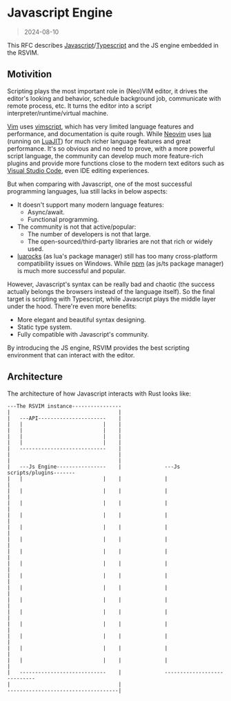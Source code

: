 # Javascript Engine

> 2024-08-10

This RFC describes [Javascript](https://en.wikipedia.org/wiki/JavaScript)/[Typescript](https://www.typescriptlang.org/) and the JS engine embedded in the RSVIM.

## Motivition

Scripting plays the most important role in (Neo)VIM editor, it drives the editor's looking and behavior, schedule background job, communicate with remote process, etc. It turns the editor into a script interpreter/runtime/virtual machine.

[Vim](https://www.vim.org/) uses [vimscript](https://www.vim.org/scripts/), which has very limited language features and performance, and documentation is quite rough. While [Neovim](https://neovim.io/) uses [lua](https://www.lua.org/) (running on [LuaJIT](https://luajit.org/)) for much richer language features and great performance. It's so obvious and no need to prove, with a more powerful script language, the community can develop much more feature-rich plugins and provide more functions close to the modern text editors such as [Visual Studio Code](https://code.visualstudio.com/), even IDE editing experiences.

But when comparing with Javascript, one of the most successful programming languages, lua still lacks in below aspects:

- It doesn't support many modern language features:
  - Async/await.
  - Functional programming.
- The community is not that active/popular:
  - The number of developers is not that large.
  - The open-sourced/third-party libraries are not that rich or widely used.
- [luarocks](https://luarocks.org/) (as lua's package manager) still has too many cross-platform compatibility issues on Windows. While [npm](https://www.npmjs.com/) (as js/ts package manager) is much more successful and popular.

However, Javascript's syntax can be really bad and chaotic (the success actually belongs the browsers instead of the language itself). So the final target is scripting with Typescript, while Javascript plays the middle layer under the hood. There're even more benefits:

- More elegant and beautiful syntax designing.
- Static type system.
- Fully compatible with Javascript's community.

By introducing the JS engine, RSVIM provides the best scripting environment that can interact with the editor.

## Architecture

The architecture of how Javascript interacts with Rust looks like:

```text
---The RSVIM instance----------------
|                                   |
|   ---API----------------------    |
|   |                          |    |
|   |                          |    |
|   |                          |    |
|   |                          |    |
|   ----------------------------    |
|                                   |
|                                   |
|   ---Js Engine----------------    |              ---Js scripts/plugins-------
|   |                          |    |              |                          |
|   |                          |    |              |                          |
|   |                          |    |              |                          |
|   |                          |    |              |                          |
|   |                          |    |              |                          |
|   |                          |    |              |                          |
|   |                          |    |              |                          |
|   |                          |    |              |                          |
|   |                          |    |              |                          |
|   |                          |    |              |                          |
|   |                          |    |              |                          |
|   |                          |    |              |                          |
|   |                          |    |              |                          |
|   |                          |    |              |                          |
|   |                          |    |              |                          |
|   |                          |    |              |                          |
|   ----------------------------    |              ----------------------------
|                                   |
------------------------------------|
```
